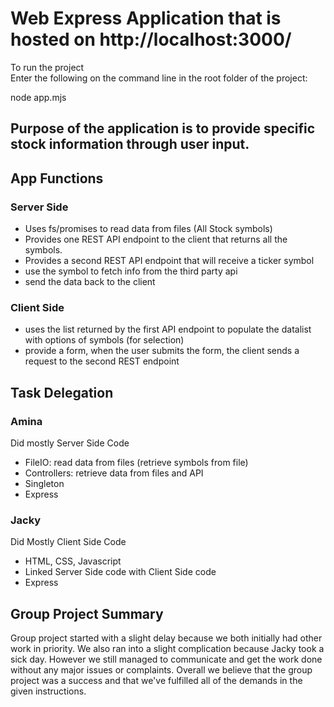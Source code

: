 # Web Express Application that is hosted on http://localhost:3000/

To run the project  
Enter the following on the command line in the root folder of the project:

node app.mjs

## Purpose of the application is to provide specific stock information through user input.

## App Functions

### Server Side

- Uses fs/promises to read data from files (All Stock symbols)
- Provides one REST API endpoint to the client that returns all the symbols.
- Provides a second REST API endpoint that will receive a ticker symbol
- use the symbol to fetch info from the third party api
- send the data back to the client

### Client Side

- uses the list returned by the first API endpoint to populate the datalist with options of symbols (for selection)
- provide a form, when the user submits the form, the client sends a request to the second REST endpoint

## Task Delegation

### Amina

Did mostly Server Side Code

- FileIO: read data from files (retrieve symbols from file)
- Controllers: retrieve data from files and API
- Singleton
- Express

### Jacky

Did Mostly Client Side Code

- HTML, CSS, Javascript
- Linked Server Side code with Client Side code
- Express

## Group Project Summary

Group project started with a slight delay because we both initially had other work in priority. We also ran into a slight complication because Jacky took a sick day. However we still managed to communicate and get the work done without any major issues or complaints.
Overall we believe that the group project was a success and that we've fulfilled all of the demands in the given instructions.